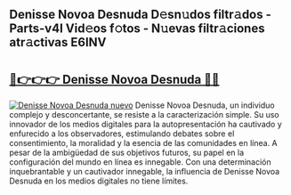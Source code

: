 ## Denisse Novoa Desnuda D𝚎sn𝚞dos filtr𝚊dos - Parts-v4I Vid𝚎os f𝚘tos - N𝚞evas filtr𝚊ciones atr𝚊ctivas E6INV

# <h2><a href="http://mb1cf8.tromn.icu/?c=Denisse+Novoa+Desnuda">🔗👉👉👉 Denisse Novoa Desnuda 🔗🔗</a></h2>

[![Denisse Novoa Desnuda nuevo](https://i.imgur.com/pEAQMta.gif)](http://mb1cf8.tromn.icu/?c=Denisse+Novoa+Desnuda)
Denisse Novoa Desnuda, un individuo complejo y desconcertante, se resiste a la caracterización simple. Su uso innovador de los medios digitales para la autopresentación ha cautivado y enfurecido a los observadores, estimulando debates sobre el consentimiento, la moralidad y la esencia de las comunidades en línea. A pesar de la ambigüedad de sus objetivos futuros, su papel en la configuración del mundo en línea es innegable. Con una determinación inquebrantable y un cautivador innegable, la influencia de Denisse Novoa Desnuda en los medios digitales no tiene límites.
